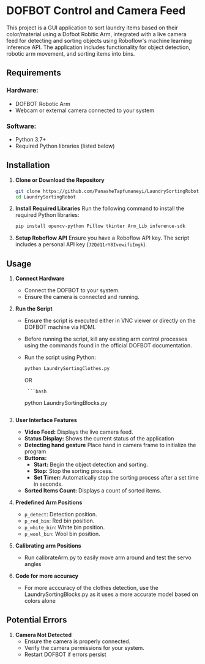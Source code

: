 # DOFBOT Control and Camera Feed

This project is a GUI application to sort laundry items based on their color/material using a Dofbot Robitic Arm, integrated with a live camera feed for detecting and sorting objects using Roboflow's machine learning inference API. The application includes functionality for object detection, robotic arm movement, and sorting items into bins.

## Requirements

### Hardware:
- DOFBOT Robotic Arm
- Webcam or external camera connected to your system

### Software:
- Python 3.7+
- Required Python libraries (listed below)

## Installation

1. **Clone or Download the Repository**
   ```bash
   git clone https://github.com/PanasheTapfumaneyi/LaundrySortingRobot
   cd LaundrySortingRobot
   ```

2. **Install Required Libraries**
   Run the following command to install the required Python libraries:
   ```bash
   pip install opencv-python Pillow tkinter Arm_Lib inference-sdk
   ```

3. **Setup Roboflow API**
   Ensure you have a Roboflow API key. The script includes a personal API key (`J2QdQ1rY8IvewifiImgk`).

## Usage

1. **Connect Hardware**
   - Connect the DOFBOT to your system.
   - Ensure the camera is connected and running.

2. **Run the Script**
   - Ensure the script is executed either in VNC viewer or directly on the DOFBOT machine via HDMI.
   - Before running the script, kill any existing arm control processes using the commands found in the official DOFBOT documentation.
   - Run the script using Python:
     ```bash
     python LaundrySortingClothes.py
     ```

     OR 

          ```bash
     python LaundrySortingBlocks.py
     ```

3. **User Interface Features**
   - **Video Feed:** Displays the live camera feed.
   - **Status Display:** Shows the current status of the application
   - **Detecting hand gesture** Place hand in camera frame to initialize the program
   - **Buttons:**
     - **Start:** Begin the object detection and sorting.
     - **Stop:** Stop the sorting process.
     - **Set Timer:** Automatically stop the sorting process after a set time in seconds.
   - **Sorted Items Count:** Displays a count of sorted items.

4. **Predefined Arm Positions**
   - `p_detect`: Detection position.
   - `p_red_bin`: Red bin position.
   - `p_white_bin`: White bin position.
   - `p_wool_bin`: Wool bin position.

5. **Calibrating arm Positions**
   - Run calibrateArm.py to easily move arm around and test the servo angles

5. **Code for more accuracy**
   - For more acccuracy of the clothes detection, use the LaundrySortingBlocks.py as it uses a more accurate model based on colors alone

## Potential Errors

1. **Camera Not Detected**
   - Ensure the camera is properly connected.
   - Verify the camera permissions for your system.
   - Restart DOFBOT if errors persist



